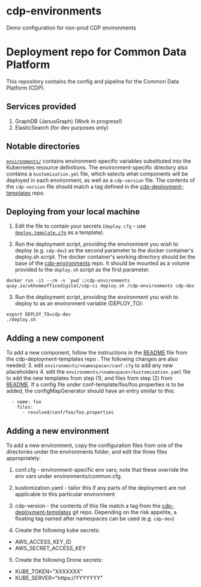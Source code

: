 # cdp-environments
Demo configuration for non-prod CDP environments



Deployment repo for Common Data Platform
========================================

This repository contains the config and pipeline for the
Common Data Platform (CDP).


Services provided
-----------------

1. GraphDB (JanusGraph) (Work in progress!)
2. ElasticSearch (for dev purposes only)


Notable directories
-------------------
[`environments/`](./environments/) contains environment-specific variables substituted into the Kubernetes resource definitions.  The environment-specific directory also contains a  `kustomization.yml` file, which selects what components will be deployed in each environment, as well as a `cdp-version` file.  The contents of the `cdp-version` file should match a tag defined in the [cdp-deployment-templates](https://github.com/UKHomeOffice/cdp-deployment-templates) repo.


Deploying from your local machine
--------------------------------

1. Edit the file to contain your secrets (`deploy.cfg` - use [`deploy.template.cfg`](./deploy.template.cfg) as a template).

2. Run the deployment script, providing the environment you wish to deploy (e.g. `cdp-dev`) as the second parameter to the docker container's deploy.sh script.
The docker container's working directory should be the base of the [cdp-environments](https://github.com/UKHomeOffice/cdp-environments) repo.
It should be mounted as a volume provided to the `deploy.sh` script as the first parameter.

```shell
docker run -it --rm -v `pwd`:/cdp-environments quay.io/ukhomeofficedigital/cdp-ci deploy.sh /cdp-environments cdp-dev
```

3. Run the deployment script, providing the environment you wish to deploy to as an environment variable (DEPLOY_TO):

```shell
export DEPLOY_TO=cdp-dev
./deploy.sh 
```


Adding a new component
----------------------

To add a new component, follow the instructions in the [README](https://github.com/UKHomeOffice/cdp-deployment-templates/blob/master/README.md) file from the cdp-deployment-templates repo . The following changes are also needed:
3. edit `environments/<namespace>/conf.cfg` to add any new placeholders
4. edit the `environments/<namespace>/kustomization.yaml` file to add the new templates from step (1), and files from step (2) from [README](https://github.com/UKHomeOffice/cdp-deployment-templates/blob/master/README.md).  If a config file under conf-template/foo/foo.properties is to be added, the configMapGenerator should have an entry similar to this:

``` configMapGenerator:
  - name: foo
    files:
      - resolved/conf/foo/foo.properties
```


Adding a new environment
------------------------

To add a new environment, copy the configuration files from one of the directories under the environments folder, and edit the three files appropriately:
1. conf.cfg - environment-specific env vars; note that these override the env vars under environments/common.cfg.  
2. kustomization.yaml - tailor this if any parts of the deployment are not applicable to this particular environment
3. cdp-version - the contents of this file match a tag from the [cdp-deployment-templates](https://github.com/UKHomeOffice/cdp-deployment-templates) git repo. Depending on the risk appetite, a floating tag named after namespaces can be used (e.g. `cdp-dev`)

4. Create the following kube secrets:

* AWS_ACCESS_KEY_ID
* AWS_SECRET_ACCESS_KEY

5. Create the following Drone secrets:

* KUBE_TOKEN="XXXXXXX"
* KUBE_SERVER="https://YYYYYYY"

